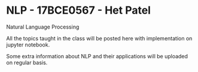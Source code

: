 # NLP - 17BCE0567 - Het Patel
Natural Language Processing

All the topics taught in the class will be posted here with implementation on jupyter notebook.

Some extra information about NLP and their applications will be uploaded on regular basis.
